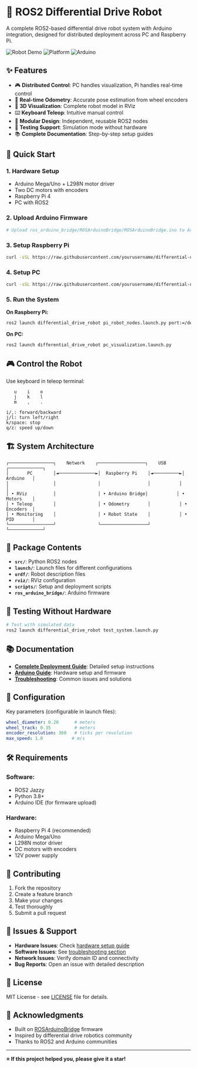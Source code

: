 # 🤖 ROS2 Differential Drive Robot

A complete ROS2-based differential drive robot system with Arduino integration, designed for distributed deployment across PC and Raspberry Pi.

![Robot Demo](https://img.shields.io/badge/ROS2-Jazzy-blue) ![Platform](https://img.shields.io/badge/Platform-PC%20%2B%20Pi-green) ![Arduino](https://img.shields.io/badge/Arduino-Compatible-orange)

## ✨ **Features**

- 🎮 **Distributed Control**: PC handles visualization, Pi handles real-time control
- 🔄 **Real-time Odometry**: Accurate pose estimation from wheel encoders  
- 🎯 **3D Visualization**: Complete robot model in RViz
- ⌨️ **Keyboard Teleop**: Intuitive manual control
- 🔧 **Modular Design**: Independent, reusable ROS2 nodes
- 🧪 **Testing Support**: Simulation mode without hardware
- 📚 **Complete Documentation**: Step-by-step setup guides

## 🚀 **Quick Start**

### **1. Hardware Setup**
- Arduino Mega/Uno + L298N motor driver
- Two DC motors with encoders  
- Raspberry Pi 4
- PC with ROS2

### **2. Upload Arduino Firmware**
```bash
# Upload ros_arduino_bridge/ROSArduinoBridge/ROSArduinoBridge.ino to Arduino
```

### **3. Setup Raspberry Pi**
```bash
curl -sSL https://raw.githubusercontent.com/yourusername/differential-drive-robot/main/scripts/setup_pi.sh | bash
```

### **4. Setup PC**
```bash
curl -sSL https://raw.githubusercontent.com/yourusername/differential-drive-robot/main/scripts/setup_pc.sh | bash
```

### **5. Run the System**

**On Raspberry Pi:**
```bash
ros2 launch differential_drive_robot pi_robot_nodes.launch.py port:=/dev/ttyUSB0
```

**On PC:**
```bash
ros2 launch differential_drive_robot pc_visualization.launch.py
```

## 🎮 **Control the Robot**

Use keyboard in teleop terminal:
```
   u    i    o
   j    k    l  
   m    ,    .

i/,: forward/backward
j/l: turn left/right
k/space: stop
q/z: speed up/down
```

## 🏗️ **System Architecture**

```
┌─────────────────┐    Network    ┌──────────────────┐    USB    ┌─────────────┐
│       PC        │◄──────────────►│  Raspberry Pi    │◄──────────►│   Arduino   │
│                 │                │                  │           │             │
│ • RViz          │                │ • Arduino Bridge│           │ • Motors    │
│ • Teleop        │                │ • Odometry       │           │ • Encoders  │
│ • Monitoring    │                │ • Robot State    │           │ • PID       │
└─────────────────┘                └──────────────────┘           └─────────────┘
```

## 📁 **Package Contents**

- **`src/`**: Python ROS2 nodes
- **`launch/`**: Launch files for different configurations
- **`urdf/`**: Robot description files
- **`rviz/`**: RViz configuration
- **`scripts/`**: Setup and deployment scripts
- **`ros_arduino_bridge/`**: Arduino firmware

## 🧪 **Testing Without Hardware**

```bash
# Test with simulated data
ros2 launch differential_drive_robot test_system.launch.py
```

## 📚 **Documentation**

- **[Complete Deployment Guide](DEPLOYMENT_GUIDE.md)**: Detailed setup instructions
- **[Arduino Guide](ros_arduino_bridge/README.md)**: Hardware setup and firmware
- **[Troubleshooting](DEPLOYMENT_GUIDE.md#troubleshooting)**: Common issues and solutions

## 🔧 **Configuration**

Key parameters (configurable in launch files):
```yaml
wheel_diameter: 0.20      # meters
wheel_track: 0.35         # meters
encoder_resolution: 360   # ticks per revolution
max_speed: 1.0           # m/s
```

## 🛠️ **Requirements**

### **Software:**
- ROS2 Jazzy
- Python 3.8+
- Arduino IDE (for firmware upload)

### **Hardware:**
- Raspberry Pi 4 (recommended) 
- Arduino Mega/Uno
- L298N motor driver
- DC motors with encoders
- 12V power supply

## 🤝 **Contributing**

1. Fork the repository
2. Create a feature branch
3. Make your changes
4. Test thoroughly
5. Submit a pull request

## 🐛 **Issues & Support**

- **Hardware Issues**: Check [hardware setup guide](DEPLOYMENT_GUIDE.md#hardware-setup)
- **Software Issues**: See [troubleshooting section](DEPLOYMENT_GUIDE.md#troubleshooting)
- **Network Issues**: Verify domain ID and connectivity
- **Bug Reports**: Open an issue with detailed description

## 📜 **License**

MIT License - see [LICENSE](LICENSE) file for details.

## 🙏 **Acknowledgments**

- Built on [ROSArduinoBridge](https://github.com/hbrobotics/ros_arduino_bridge) firmware
- Inspired by differential drive robotics community
- Thanks to ROS2 and Arduino communities

---

**⭐ If this project helped you, please give it a star!**
